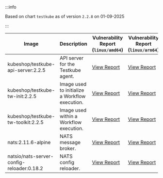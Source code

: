 :::info

Based on chart `testkube` as of version `2.2.8` on 01-09-2025

:::

| Image | Description | Vulnerability Report (`linux/amd64`) | Vulnerability Report (`linux/arm64`) | Docker Image |
|-------|-------------|----------------------------------------|----------------------------------------|--------------|
| kubeshop/testkube-api-server:2.2.5 | API server for the Testkube agent. | [View Report](./testkube-api-server-2.2.5_linux_amd64.md) | [View Report](./testkube-api-server-2.2.5_linux_arm64.md) | [View Image](https://hub.docker.com/layers/kubeshop/testkube-api-server/2.2.5/images/sha256-6a502a572107750c7bf6b5cb9314324606ce0a3df830ea3a7fe93012865f7766?context=explore) |
| kubeshop/testkube-tw-init:2.2.5 | Image used to initialize a Workflow execution. | [View Report](./testkube-tw-init-2.2.5_linux_amd64.md) | [View Report](./testkube-tw-init-2.2.5_linux_arm64.md) | [View Image](https://hub.docker.com/layers/kubeshop/testkube-tw-init/2.2.5/images/sha256-c9738e47431701b751a56fd892de0f58827fe934982e38b3a19ef88d8030d92e?context=explore) |
| kubeshop/testkube-tw-toolkit:2.2.5 | Image used within a Workflow execution. | [View Report](./testkube-tw-toolkit-2.2.5_linux_amd64.md) | [View Report](./testkube-tw-toolkit-2.2.5_linux_arm64.md) | [View Image](https://hub.docker.com/layers/kubeshop/testkube-tw-toolkit/2.2.5/images/sha256-bc4ae2d946279acaccda1a23e2b597a37a28f16d0e6c8cbeae40e611e3355368?context=explore) |
| nats:2.11.6-alpine | NATS message broker. | [View Report](./nats-2.11.6-alpine_linux_amd64.md) | [View Report](./nats-2.11.6-alpine_linux_arm64.md) | [View Image](https://hub.docker.com/layers/library/nats/2.11.6-alpine/images/sha256-de0f76b542a7950f4a7a944c5a201f51a72be5aac3e71fbc64f14898e3ae1965?context=explore) |
| natsio/nats-server-config-reloader:0.18.2 | NATS config reloader. | [View Report](./nats-server-config-reloader-0.18.2_linux_amd64.md) | [View Report](./nats-server-config-reloader-0.18.2_linux_arm64.md) | [View Image](https://hub.docker.com/layers/natsio/nats-server-config-reloader/0.18.2/images/sha256-902e9a716beaddfa937bba2a94bf1af779cec3c1a9acc309d68ba7cbea35a833?context=explore) |

